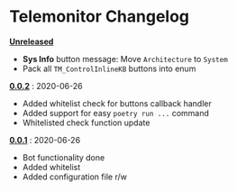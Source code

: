 # Telemonitor Changelog

[**Unreleased**](https://github.com/maximilionus/Telemonitor)
- **Sys Info** button message: Move `Architecture` to `System`
- Pack all `TM_ControlInlineKB` buttons into enum

[**0.0.2**](https://github.com/maximilionus/Telemonitor/releases/tag/v0.0.2) : 2020-06-26
- Added whitelist check for buttons callback handler
- Added support for easy `poetry run ...` command
- Whitelisted check function update

[**0.0.1**](https://github.com/maximilionus/Telemonitor/releases/tag/v0.0.1) : 2020-06-26
- Bot functionality done
- Added whitelist
- Added configuration file r/w